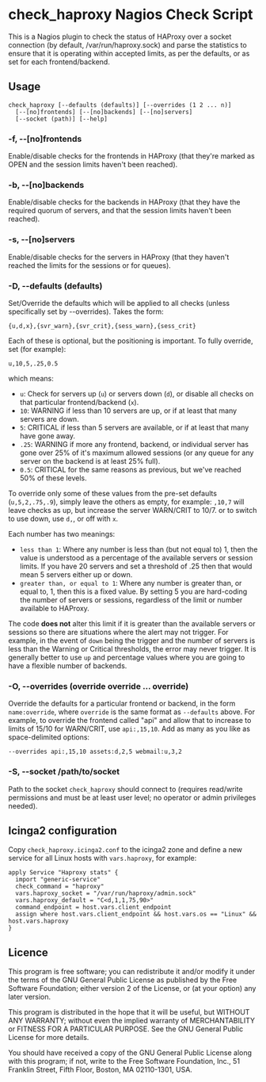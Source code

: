 # check_haproxy Nagios Check Script

This is a Nagios plugin to check the status of HAProxy over a socket connection
(by default, /var/run/haproxy.sock) and parse the statistics to ensure that it
is operating within accepted limits, as per the defaults, or as set for each
frontend/backend.

## Usage

    check_haproxy [--defaults (defaults)] [--overrides (1 2 ... n)]
      [--[no]frontends] [--[no]backends] [--[no]servers]
      [--socket (path)] [--help]

### -f, --[no]frontends

Enable/disable checks for the frontends in HAProxy (that they're marked as OPEN
and the session limits haven't been reached).

### -b, --[no]backends

Enable/disable checks for the backends in HAProxy (that they have the required
quorum of servers, and that the session limits haven't been reached).

### -s, --[no]servers

Enable/disable checks for the servers in HAProxy (that they haven't reached the
limits for the sessions or for queues).

### -D, --defaults (defaults)

Set/Override the defaults which will be applied to all checks (unless
specifically set by --overrides). Takes the form:

    {u,d,x},{svr_warn},{svr_crit},{sess_warn},{sess_crit}

Each of these is optional, but the positioning is important. To fully override,
set (for example):

    u,10,5,.25,0.5

which means:

* `u`: Check for servers up (`u`) or servers down (`d`), or disable all checks
  on that particular frontend/backend (`x`).
* `10`: WARNING if less than 10 servers are up, or if at least that many servers
  are down.
* `5`: CRITICAL if less than 5 servers are available, or if at least that many
  have gone away.
* `.25`: WARNING if more any frontend, backend, or individual server has gone
  over 25% of it's maximum allowed sessions (or any queue for any server on the
  backend is at least 25% full).
* `0.5`: CRITICAL for the same reasons as previous, but we've reached 50% of
  these levels.

To override only some of these values from the pre-set defaults
(`u,5,2,.75,.9`), simply leave the others as empty, for example: `,10,7` will
leave checks as up, but increase the server WARN/CRIT to 10/7. or to switch to
use down, use `d,`, or off with `x`.

Each number has two meanings:

* `less than 1`: Where any number is less than (but not equal to) 1, then the
  value is understood as a percentage of the available servers or session
  limits. If you have 20 servers and set a threshold of .25 then that would
  mean 5 servers either up or down.
* `greater than, or equal to 1`: Where any number is greater than, or equal
  to, 1, then this is a fixed value. By setting 5 you are hard-coding the
  number of servers or sessions, regardless of the limit or number available
  to HAProxy.

The code **does not** alter this limit if it is greater than the available
servers or sessions so there are situations where the alert may not trigger.
For example, in the event of `down` being the trigger and the number of servers
is less than the Warning or Critical thresholds, the error may never trigger.
It is generally better to use `up` and percentage values where you are going
to have a flexible number of backends.

### -O, --overrides (override override ... override)

Override the defaults for a particular frontend or backend, in the form
`name:override`, where `override` is the same format as `--defaults` above. For
example, to override the frontend called "api" and allow that to increase to
limits of 15/10 for WARN/CRIT, use `api:,15,10`. Add as many as you like as
space-delimited options:

    --overrides api:,15,10 assets:d,2,5 webmail:u,3,2

### -S, --socket /path/to/socket

Path to the socket `check_haproxy` should connect to (requires read/write
permissions and must be at least user level; no operator or admin privileges
needed).

## Icinga2 configuration

Copy `check_haproxy.icinga2.conf` to the icinga2 zone and define a new service for all Linux hosts with `vars.haproxy`, for example:

```
apply Service "Haproxy stats" {
  import "generic-service"
  check_command = "haproxy"
  vars.haproxy_socket = "/var/run/haproxy/admin.sock"
  vars.haproxy_default = "C<d,1,1,75,90>"
  command_endpoint = host.vars.client_endpoint
  assign where host.vars.client_endpoint && host.vars.os == "Linux" && host.vars.haproxy
}
```

## Licence

This program is free software; you can redistribute it and/or
modify it under the terms of the GNU General Public License
as published by the Free Software Foundation; either version 2
of the License, or (at your option) any later version.

This program is distributed in the hope that it will be useful,
but WITHOUT ANY WARRANTY; without even the implied warranty of
MERCHANTABILITY or FITNESS FOR A PARTICULAR PURPOSE.  See the
GNU General Public License for more details.

You should have received a copy of the GNU General Public License
along with this program; if not, write to the Free Software
Foundation, Inc., 51 Franklin Street, Fifth Floor, Boston, MA  02110-1301, USA.
